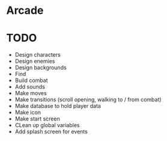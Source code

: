 # Arcade

# TODO
- Design characters
- Design enemies
- Design backgrounds
- Find
- Build combat
- Add sounds
- Make moves
- Make transitions (scroll opening, walking to / from combat)
- Make database to hold player data
- Make icon
- Make start screen
- CLean up global variables
- Add splash screen for events
